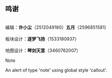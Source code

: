 ## **鸣谢**
<br/>编辑：**许小尘**（2512049180）**五月**（2596851581）</br>
<br/>板块设计：**逐梦飞扬**（1533180937）</br>
<br/>地图设计：**琴剑天意**（3460762007）</br>


> [!NOTE]
> An alert of type 'note' using global style 'callout'.
